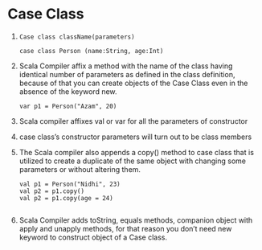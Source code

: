 # Case Class 

1.  `Case class className(parameters)`

    ```$xslt
    case class Person (name:String, age:Int)

    ```
2. Scala Compiler affix a method with the name of the class having identical number of parameters as defined in the class definition,
   because of that you can create objects of the Case Class even in the absence of the keyword new.
   
   ```$xslt
   var p1 = Person("Azam", 20)
   ``` 
3. Scala compiler affixes val or var for all the parameters of constructor 
4. case class’s constructor parameters will turn out to be class members
5. The Scala compiler also appends a copy() method to case class that is utilized to create a duplicate of the same object with changing 
   some parameters or without altering them. 
   
   ```$xslt
   val p1 = Person("Nidhi", 23)
   val p2 = p1.copy()
   val p2 = p1.copy(age = 24)
             
   ```   
6. Scala Compiler adds toString, equals methods, companion object with apply and unapply methods, for that reason you don’t 
   need new keyword to construct object of a Case class.     
